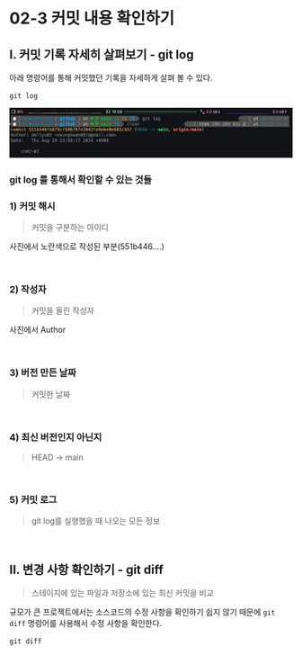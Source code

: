 # 02-3 커밋 내용 확인하기

## I. 커밋 기록 자세히 살펴보기 - git log
아래 명령어를 통해 커밋했던 기록을 자세하게 살펴 볼 수 있다.

```
git log
```

<img src = "../img/git log check.png">

### git log 를 통해서 확인할 수 있는 것들

### 1) 커밋 해시
> 커밋을 구분하는 아이디 

사진에서 노란색으로 작성된 부분(551b446....)

<br>

### 2) 작성자
> 커밋을 올린 작성자

사진에서 Author 

<br>


### 3) 버전 만든 날짜
> 커밋한 날짜

<br>

### 4) 최신 버전인지 아닌지
> HEAD -> main

<br>


### 5) 커밋 로그
> git log를 실행했을 때 나오는 모든 정보

<br>

## II. 변경 사항 확인하기 - git diff
> 스테이지에 있는 파일과 저장소에 있는 최신 커밋을 비교

규모가 큰 프로젝트에서는 소스코드의 수정 사항을 확인하기 쉽지 않기 때문에 `git diff` 명령어를 사용해서 수정 사항을 확인한다.

```
git diff
```



